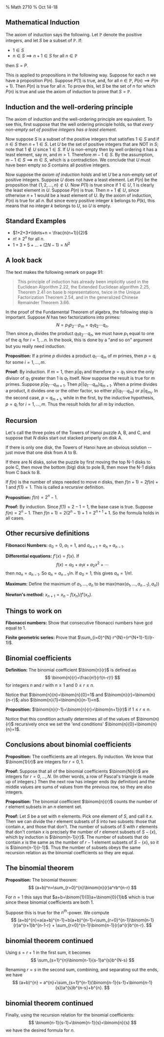 % Math 2710
% Oct 14-18

## Mathematical Induction

The axiom of induction says the following.  Let $\mathbb{P}$ denote the positive integers, and let
$S$ be a subset of $\mathbb{P}$.  If:

- $1\in S$
- $n\in S\implies n+1\in S$ for all $n\in \mathbb{P}$

then $S=P$.

This is applied to propositions in the following way.  Suppose for each $n$ we have a proposition $P(n)$.
Suppose $P(1)$ is true, and, for all $n\in\mathbb{P}$, $P(n)\implies P(n+1)$.  Then $P(n)$ is true for all $n$.
To prove this, let $S$ be the set of $n$ for which $P(n)$ is true and use the axiom of induction to prove that $S=\mathbb{P}$.

## Induction and the well-ordering principle

The axiom of induction and the well-ordering principle are equivalent.  To see this, first suppose that
the well ordering principle holds, so that *every non-empty set of positive integers has a least element.*

Now suppose $S$ is a subset of the positive integers that satisfies $1\in S$ and if $n\in S$ then $n+1\in S$.
Let $U$ be the set of positive integers that are NOT in $S$; note that $1\not\in U$ since $1\in S$.  If $U$ is non-empty then by well ordering it has a least
element, say $m$, and $m>1$.   Therefore $m-1\in S$. By the assumption, $m-1\in S\implies m\in S$, which is a contradiction.
We conclude that $U$ must have been empty so $S$ contains all positive integers.

Now suppose the *axiom of induction holds* and let $U$ be a non-empty set of positive integers.  Suppose $U$ does not have a least
element.  Let $P(n)$ be the proposition that $\{1,2,\ldots, n\}\not\subset U$.  Now $P(1)$ is true since if $1\in U$, $1$ is clearly the least element in $U$.  Suppose $P(n)$ is true.  Then $n+1\not\in U$, since otherwise $n+1$ would be a least element of $U$.
By the axiom of induction, $P(n)$ is true for all $n$.  But since every positive integer $k$ belongs to $P(k)$, this means that no integer
$k$ belongs to $U$, so $U$ is empty.

## Standard Examples

- $1+2+3+\ldots+n = \frac{n(n+1)}{2}$
- $n!\ge 2^n$ for all $n$.
- $1+3+5+\ldots+(2N-1) = N^2$

## A look back

The text makes the following remark on page 91:

>This principle of induction has already been implicitly used in the Euclidean Algorithm 2.22, the Extended Euclidean algorithm 2.25, Theorem 2.41 on base b representations, twice in the Unique Factorization Theorem 2.54, and in the generalized Chinese Remainder Theorem 3.66.

In the proof of the Fundamental Theorem of algebra, the following step is important.  Suppose $N$ has two factorizations into
primes:
$$
N=p_1 p_2\cdots p_m=q_1 q_2 \cdots q_n.
$$
Then since $p_1$ divides the product $q_1 q_2\cdots q_n$, we must have $p_1$ equal to one of the $q_i$ for $i=1,\ldots n$.
In the book, this is done by a "and so on" argument but you really need induction.

**Proposition:** If a prime $p$ divides a product $q_1\cdots q_m$ of $m$ primes, then $p=q_i$ for some $i=1,\ldots, m$.

**Proof:** By induction.  If $m=1$, then $p|q_1$ and therefore $p=q_1$ since the only divisor of $q_1$ greater than $1$ is $q_1$ itself.
Now suppose the result is true for $m$ primes.  Suppose $p|q_1\cdots q_{m+1}$.  Then $p|(q_1\cdots q_m)q_{m+1}$.
When a prime divides a product, it divides one or the other factor, so either $p|(q_1\cdots q_m)$ or $p|q_{m_1}$.  In the second
case, $p=q_{m+1}$, while in the first, by the inductive hypothesis, $p=q_i$ for $i=1,\ldots, m$.  Thus the result holds for all $m$
by induction.

## Recursion

Let's call the three poles of the Towers of Hanoi puzzle A, B, and C, and suppose that $N$ disks start out stacked properly on 
disk A.

If there is only one disk, the Towers of Hanoi have an obvious solution -- just move that one disk from A to B.

If there are N disks, solve the puzzle by first moving the top N-1 disks to pole C, then move the bottom (big) disk to pole
B, then move the N-1 disks from C back to B.

If $f(n)$ is the number of steps needed to move $n$ disks, then $f(n+1)=2f(n)+1$ and $f(1)=1$.  This is called a *recursive*
definition.

**Proposition:** $f(n)=2^{n}-1$.  

**Proof:** By induction.  Since $f(1)=2-1=1$, the base case is true.  Suppose $f(n)=2^{n}-1$.  Then $f(n+1)=2(2^n-1)+1=2^{n+1}+1$.
So the formula holds in all cases.

## Other recursive definitions

**Fibonacci Numbers:** $a_0=0$, $a_1=1$, and $a_{n+1}=a_{n}+a_{n-1}$.

**Differential equations:** $f'(x)=f(x)$.  If 
$$
f(x)=a_0+a_1x+a_2x^2+\cdots
$$
then $na_n=a_{n-1}$.  So $a_{n}=a_{n-1}/n$.  If $a_{0}=1$, this gives $a_n=1/n!$.

**Maximum:** Define the maximum of $a_1,\ldots, a_n$ to be  $\mathrm{max}(\mathrm{max}(a_1,\ldots, a_{n-1}),a_n))$

**Newton's method:** $x_{n+1}=x_{n}-f(x_n)/f'(x_n).$

## Things to work on

**Fibonacci numbers:** Show that consecutive fibonacci numbers have gcd equal to $1$.

**Finite geometric series:** Prove that $\sum_{i=0}^{N} r^{N}=(r^{N+1}-1)/(r-1)$.

## Binomial coefficients

**Definition:** The binomial coefficient $\binom{n}{r}$ is defined as
$$
\binom{n}{r}=\frac{n!}{r!(n-r)!}
$$
for integers $n$ and $r$ with $n\ge 1$ and $0\le r\le n$.

Notice that $\binom{n}{n}=\binom{n}{0}=1$ and $\binom{n}{r}=\binom{n}{n-r}$; also $\binom{n}{1}=\binom{n}{n-1}=n$.

**Proposition:** $\binom{n}{r-1}+\binom{n}{r}=\binom{n+1}{r}$ if $1\le r\le n$.

Notice that this condition actually determines all of the values of $\binom{n}{r}$ recursively once
we set the 'end conditions' $\binom{n}{0}=\binom{n}{n}=1$.

## Conclusions about binomial coefficients

**Proposition:** The coefficients are all integers.  By induction.  We know that $\binom{1}{r}$ are integers for $r=0,1$.

**Proof:** Suppose that all of the binomial coefficients $\binom{N}{r}$ are integers for $r=0,\ldots, N$.  (In other words,
a row of Pascal's triangle is made up of integers.)  Then the next row has integer ends (by definition) and the middle
values are sums of values from the previous row, so they are also integers.

**Proposition:** The binomial coefficient $\binom{n}{r}$ counts the number of $r$ element subsets in an $n$ element set.

**Proof:** Let $S$ be a set with $n$ elements. Pick one element of $S$, and call it $x$.  Then we can divide the $r$ element subsets of 
$S$ into two subsets: those that contain $x$, and those that don't.  The number of subsets of $S$ with $r$ elements that
don't contain $x$ is precisely the number of $r$ element subsets of $S-\{x\}$, which by induction is $\binom{n-1}{r}$.
The number of subsets that do contain $x$ is the same as the number of $r-1$ element subsets of $S-\{x\}$, so it is 
$\binom{n-1}{r-1}$.  Thus the number of subsets obeys the same recursion relation as the binomial coefficients so they are equal.

## The binomial theorem

**Proposition:** The binomial theorem:
$$
(a+b)^n=\sum_{r=0}^{n}\binom{n}{r}a^rb^{n-r}
$$

For $n=1$ this says that $a+b=\binom{1}{0}a+\binom{0}{1}b$ which is true since these binomial coefficients are both $1$.

Suppose this is true for the $n^{th}$-power.  We compute
$$
(a+b)^{n}=a(a+b)^{n-1}+b(a+b)^{n-1}=\sum_{r=0}^{n-1}\binom{n-1}{r}a^{r+1}b^{n-1-r} + \sum_{r=0}^{n-1}\binom{n-1}{r}a^{r}b^{n-r}.
$$

## binomial theorem continued

Using $s=r+1$ in the first sum, it becomes
$$
\sum_{s=1}^{n}\binom{n-1}{s-1}a^{s}b^{N-s}
$$

Renaming $r=s$ in the second sum, combining, and separating out the ends, we have
$$
(a+b)^{n} = a^{n}+\sum_{s=1}^{n-1}(\binom{n-1}{s-1}+\binom{n-1}{s})a^{s}b^{n-s}+b^{n}.
$$

## binomial theorem continued

Finally, using the recursion relation for the binomial coefficients:
$$
\binom{n-1}{s-1}+\binom{n-1}{s}=\binom{n}{s}
$$
we have the desired formula for $n$.





